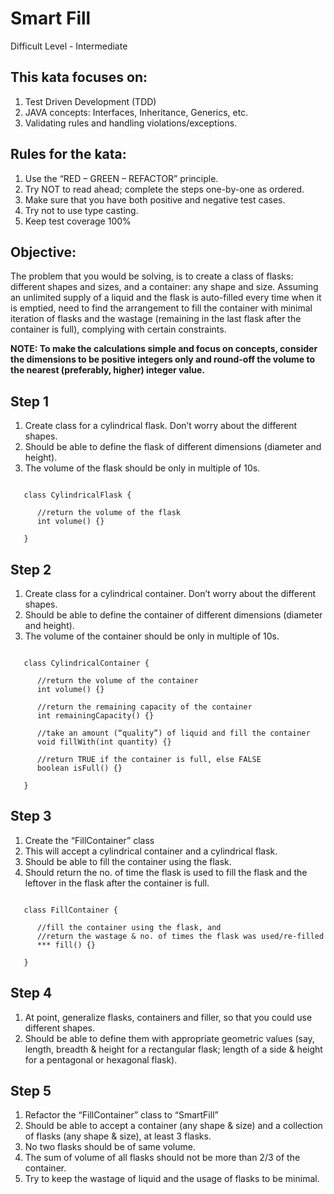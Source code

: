 # Smart Fill

Difficult Level - Intermediate

## This kata focuses on:
1) Test Driven Development (TDD)
2) JAVA concepts: Interfaces, Inheritance, Generics, etc.
3) Validating rules and handling violations/exceptions.

## Rules for the kata:
1) Use the “RED – GREEN – REFACTOR” principle.
2) Try NOT to read ahead; complete the steps one-by-one as ordered.
3) Make sure that you have both positive and negative test cases.
4) Try not to use type casting.
5) Keep test coverage 100%

## Objective:
The problem that you would be solving, is to create a class of flasks: different shapes and sizes, and a container: 
any shape and size. Assuming an unlimited supply of a liquid and the flask is auto-filled every time when it is 
emptied, need to find the arrangement to fill the container with minimal iteration of flasks and the wastage (remaining
 in the last flask after the container is full), complying with certain constraints.

**NOTE: To make the calculations simple and focus on concepts, consider the dimensions to be positive integers only 
and round-off the volume to the nearest (preferably, higher) integer value.**

## Step 1
1) Create class for a cylindrical flask. Don’t worry about the different shapes.
2) Should be able to define the flask of different dimensions (diameter and height).
3) The volume of the flask should be only in multiple of 10s.

<pre><code>
   class CylindricalFlask {

      //return the volume of the flask
      int volume() {}

   }
</code></pre>

## Step 2
1) Create class for a cylindrical container. Don’t worry about the different shapes.
2) Should be able to define the container of different dimensions (diameter and height).
3) The volume of the container should be only in multiple of 10s.

<pre><code>
   class CylindricalContainer {

      //return the volume of the container
      int volume() {}

      //return the remaining capacity of the container
      int remainingCapacity() {}

      //take an amount (“quality”) of liquid and fill the container
      void fillWith(int quantity) {}

      //return TRUE if the container is full, else FALSE
      boolean isFull() {}

   }
</code></pre>

## Step 3
1) Create the “FillContainer” class
2) This will accept a cylindrical container and a cylindrical flask.
3) Should be able to fill the container using the flask.
4) Should return the no. of time the flask is used to fill the flask and the leftover in the flask after the container is full.

<pre><code>
   class FillContainer {

      //fill the container using the flask, and
      //return the wastage & no. of times the flask was used/re-filled
      *** fill() {}

   }
</code></pre>

## Step 4
1) At point, generalize flasks, containers and filler, so that you could use different shapes.
2) Should be able to define them with appropriate geometric values (say, length, breadth & height for a rectangular flask; length of a side & height for a pentagonal or hexagonal flask).

## Step 5
1) Refactor the “FillContainer” class to “SmartFill”
2) Should be able to accept a container (any shape & size) and a collection of flasks (any shape & size), at least 3 flasks.
3) No two flasks should be of same volume.
4) The sum of volume of all flasks should not be more than 2/3 of the container.
5) Try to keep the wastage of liquid and the usage of flasks to be minimal.
